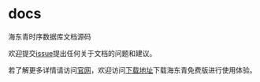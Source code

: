 # docs
海东青时序数据库文档源码

欢迎提交[issue](https://github.com/falcontsdb/docs/issues)提出任何关于文档的问题和建议。


若了解更多详情请访问[官网](https://fctsdb.rockontrol.com/)，欢迎访问[下载地址](https://github.com/falcontsdb/release)下载海东青免费版进行使用体验。
